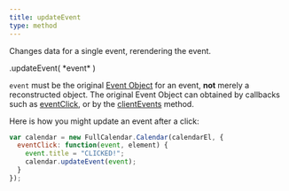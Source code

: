```yaml
---
title: updateEvent
type: method
---
```


Changes data for a single event, rerendering the event.

<div class='spec' markdown='1'>
.updateEvent( *event* )
</div>

`event` must be the original [Event Object](event-object) for an event, **not** merely a reconstructed object. The original Event Object can obtained by callbacks such as [eventClick](eventClick), or by the [clientEvents](clientEvents) method.

Here is how you might update an event after a click:

```js
var calendar = new FullCalendar.Calendar(calendarEl, {
  eventClick: function(event, element) {
    event.title = "CLICKED!";
    calendar.updateEvent(event);
  }
});
```
